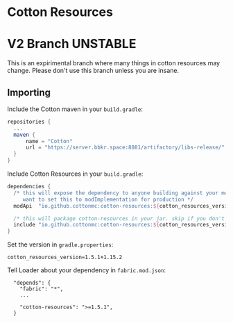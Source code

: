 # Cotton Resources

V2 Branch **UNSTABLE**
======================

This is an expirimental branch where many things in cotton resources may change. Please don't use this branch unless you are insane.

## Importing

Include the Cotton maven in your `build.gradle`:

```groovy
repositories {
  ...
  maven {
      name = "Cotton"
      url = "https://server.bbkr.space:8081/artifactory/libs-release/"
  }
}
```

Include Cotton Resources in your `build.gradle`:

```groovy
dependencies {
  /* this will expose the dependency to anyone building against your mod. You might
     want to set this to modImplementation for production */
  modApi  "io.github.cottonmc:cotton-resources:${cotton_resources_version}"

  /* this will package cotton-resources in your jar. skip if you don't want this */
  include "io.github.cottonmc:cotton-resources:${cotton_resources_version}"
}
```

Set the version in `gradle.properties`:
```properties
cotton_resources_version=1.5.1+1.15.2
```

Tell Loader about your dependency in `fabric.mod.json`:
```
  "depends": {
    "fabric": "*",
    ...

    "cotton-resources": ">=1.5.1",
  }
```
